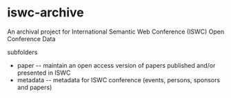 iswc-archive
============

An archival project for International Semantic Web Conference (ISWC) Open Conference Data

subfolders
 * paper --  maintain an open access version of papers published and/or presented in ISWC
 * metadata  --    metadata for ISWC conference (events, persons, sponsors and papers)